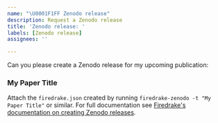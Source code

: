 ```yaml
---
name: "\U0001F1FF Zenodo release"
description: Request a Zenodo release
title: 'Zenodo release: '
labels: [Zenodo release]
assignees: ''

---
```


Can you please create a Zenodo release for my upcoming publication:

### My Paper Title

Attach the `firedrake.json` created by running
`firedrake-zenodo -t "My Paper Title"` or similar.
For full documentation see [Firedrake's documentation on creating Zenodo releases](https://www.firedrakeproject.org/zenodo.html).
